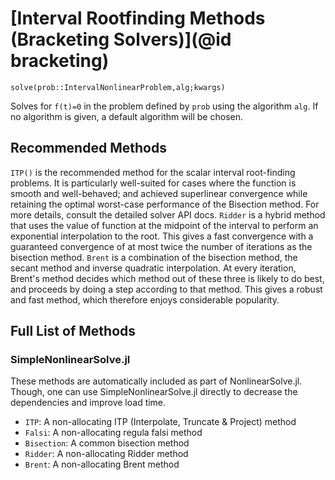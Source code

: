 # [Interval Rootfinding Methods (Bracketing Solvers)](@id bracketing)

`solve(prob::IntervalNonlinearProblem,alg;kwargs)`

Solves for ``f(t)=0`` in the problem defined by `prob` using the algorithm
`alg`. If no algorithm is given, a default algorithm will be chosen.

## Recommended Methods

`ITP()` is the recommended method for the scalar interval root-finding problems. It is particularly well-suited for cases where the function is smooth and well-behaved; and achieved superlinear convergence while retaining the optimal worst-case performance of the Bisection method. For more details, consult the detailed solver API docs.
`Ridder` is a hybrid method that uses the value of function at the midpoint of the interval to perform an exponential interpolation to the root. This gives a fast convergence with a guaranteed convergence of at most twice the number of iterations as the bisection method.
`Brent` is a combination of the bisection method, the secant method and inverse quadratic interpolation. At every iteration, Brent's method decides which method out of these three is likely to do best, and proceeds by doing a step according to that method. This gives a robust and fast method, which therefore enjoys considerable popularity.

## Full List of Methods

### SimpleNonlinearSolve.jl

These methods are automatically included as part of NonlinearSolve.jl. Though, one can use
SimpleNonlinearSolve.jl directly to decrease the dependencies and improve load time.

  - `ITP`: A non-allocating ITP (Interpolate, Truncate & Project) method
  - `Falsi`: A non-allocating regula falsi method
  - `Bisection`: A common bisection method
  - `Ridder`: A non-allocating Ridder method
  - `Brent`: A non-allocating Brent method
